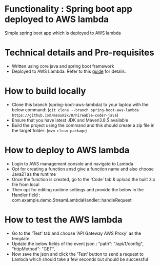 # Functionality : Spring boot app deployed to AWS lambda
Simple spring boot app which is deployed to AWS lambda


# Technical details and Pre-requisites
- Written using core java and spring boot framework
- Deployed to AWS Lambda. Refer to this [guide](https://github.com/aws/serverless-java-container/wiki/Quick-start---Spring-Boot3) for details.



# How to build locally
- Clone this branch (spring-boot-aws-lambda) to your laptop with the below command:
  (`git clone --branch spring-boot-aws-lambda https://github.com/msoumik78/hireable-coder-java`)
- Ensure that you have latest JDK and Maven3.8.5 available
- Build the project using the command and this should create a zip file in the target folder:
  (`mvn clean package`)


# How to deploy to AWS lambda
- Login to AWS management console and navigate to Lambda
- Opt for creating a function ansd give a function name and also choose Java21 as the runtime
- Once the function is created, go to the 'Code' tab & upload the built zip file from local
- Then opt for editing runtime settings and provide the below in the Handler field :
  com.example.demo.StreamLambdaHandler::handleRequest


# How to test the AWS lambda
- Go to the 'Test' tab and choose 'API Gateway AWS Proxy' as the template
- Update the below fields of the event json :
  "path": "/api/1/config",
  "httpMethod": "GET",
- Now save the json and click the 'Test' button to send a request to Lambda which should take a few seconds but should be successful

